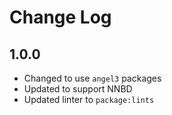 # Change Log

## 1.0.0

* Changed to use `angel3` packages
* Updated to support NNBD
* Updated linter to `package:lints`
